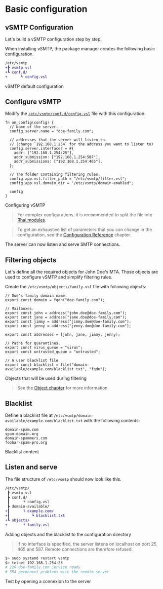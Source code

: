 # Basic configuration

## vSMTP Configuration

Let's build a vSMTP configuration step by step.

When installing vSMTP, the package manager creates the following basic configuration.

```diff
/etc/vsmtp
+┣ vsmtp.vsl
+┗ conf.d/
+      ┗ config.vsl
```
<p class="ann"> vSMTP default configuration </p>

## Configure vSMTP

Modify the [`/etc/vsmtp/conf.d/config.vsl`](../../get-started/config-file-struct/root.md) file with this configuration:

```rust,ignore
fn on_config(config) {
  // Name of the server.
  config.server.name = "doe-family.com";

  // addresses that the server will listen to.
  // (change `192.168.1.254` for the address you want to listen to)
  config.server.interfaces = #{
    addr: ["192.168.1.254:25"],
    addr_submission: ["192.168.1.254:587"],
    addr_submissions: ["192.168.1.254:465"],
  };

  // The folder containing filtering rules.
  config.app.vsl.filter_path = "/etc/vsmtp/filter.vsl";
  config.app.vsl.domain_dir = "/etc/vsmtp/domain-enabled";

  config
}
```
<p class="ann"> Configuring vSMTP </p>

> For complex configurations, it is recommended to split the file into [Rhai modules](https://rhai.rs/book/language/modules/index.html).

> To get an exhaustive list of parameters that you can change in the configuration, see the [Configuration Reference](../../ref/vSL/api/var::cfg.md) chapter.

The server can now listen and serve SMTP connections.

## Filtering objects

Let's define all the required objects for John Doe's MTA. Those objects are used to configure vSMTP and simplify filtering rules.

Create the `/etc/vsmtp/objects/family.vsl` file with following objects:

```rust,ignore
// Doe's family domain name.
export const domain = fqdn("doe-family.com");

// Mailboxes.
export const john = address("john.doe@doe-family.com");
export const jane = address("jane.doe@doe-family.com");
export const jimmy = address("jimmy.doe@doe-family.com");
export const jenny = address("jenny.doe@doe-family.com");

export const addresses = [john, jane, jimmy, jenny];

// Paths for quarantines.
export const virus_queue = "virus";
export const untrusted_queue = "untrusted";

// A user blacklist file
export const blacklist = file("domain-available/example.com/blacklist.txt", "fqdn");
```
<p class="ann"> Objects that will be used during filtering </p>

> See the [Object chapter](../../filtering/objects.md) for more information.

## Blacklist

Define a blacklist file at `/etc/vsmtp/domain-available/example.com/blacklist.txt` with the following contents:

```text
domain-spam.com
spam-domain.org
domain-spammers.com
foobar-spam-pro.org
```
<p class="ann"> Blacklist content </p>

## Listen and serve

The file structure of `/etc/vsmtp` should now look like this.

```diff
/etc/vsmtp/
 ┣ vsmtp.vsl
 ┣ conf.d/
 ┃      ┗ config.vsl
 ┣ domain-available/
+┃      ┗ example.com/
+┃          ┗ blacklist.txt
+┗ objects/
+       ┗ family.vsl
```
<p class="ann"> Adding objects and the blacklist to the configuration directory </p>

> If no interface is specified, the server listens on localhost on port 25, 465 and 587. Remote connections are therefore refused.

```sh
$> sudo systemd restart vsmtp
$> telnet 192.168.1.254:25
# 220 doe-family.com Service ready
# 554 permanent problems with the remote server
```
<p class="ann"> Test by opening a connexion to the server </p>

